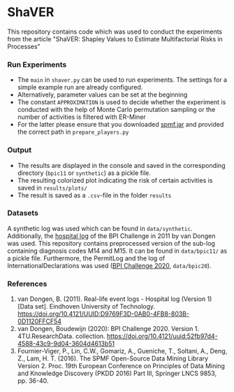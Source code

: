 # ShaVER
This repository contains code which was used to conduct the experiments from the article 
"ShaVER: Shapley Values to Estimate Multifactorial Risks in Processes"

### Run Experiments
- The `main` in `shaver.py` can be used to run experiments. The settings for a simple example run are already configured.
- Alternatively, parameter values can be set at the beginning
- The constant `APPROXIMATION` is used to decide whether the experiment is conducted with the help of Monte Carlo permutation sampling
or the number of activities is filtered with ER-Miner
- For the latter please ensure that you downloaded [spmf.jar](https://www.philippe-fournier-viger.com/spmf/ERMiner.php) and provided the correct
path in `prepare_players.py`

### Output
- The results are displayed in the console and saved in the corresponding directory (`bpic11` or `synthetic`) as a pickle file. 
- The resulting colorized plot indicating the risk of certain activities is saved in `results/plots/`
- The result is saved as a `.csv`-file in the folder `results`

### Datasets
A synthetic log was used which can be found in `data/synthetic`.
Additionally, the [hospital log](https://data.4tu.nl/articles/Real-life_event_logs_-_Hospital_log/12716513) of the BPI Challenge in 2011 by van Dongen was used.
This repository contains preprocessed version of the sub-log containing diagnosis codes M14 and M15. It can be found in `data/bpic11/` as a pickle file.
Furthermore, the PermitLog and the log of InternationalDeclarations was used ([BPI Challenge 2020](https://data.4tu.nl/collections/BPI_Challenge_2020/5065541/1), `data/bpic20`).

### References
1. van Dongen, B. (2011). Real-life event logs - Hospital log (Version 1) [Data set]. Eindhoven University of Technology. https://doi.org/10.4121/UUID:D9769F3D-0AB0-4FB8-803B-0D1120FFCF54
2. van Dongen, Boudewijn (2020): BPI Challenge 2020. Version 1. 4TU.ResearchData. collection. https://doi.org/10.4121/uuid:52fb97d4-4588-43c9-9d04-3604d4613b51
3. Fournier-Viger, P., Lin, C.W., Gomariz, A., Gueniche, T., Soltani, A., Deng, Z., Lam, H. T. (2016). The SPMF Open-Source Data Mining Library Version 2. Proc. 19th European Conference on Principles of Data Mining and Knowledge Discovery (PKDD 2016) Part III, Springer LNCS 9853,  pp. 36-40.